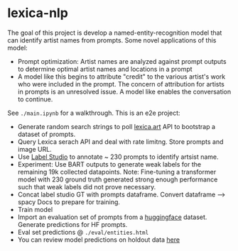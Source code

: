 # lexica-nlp
The goal of this project is develop a named-entity-recognition model that can identify artist names from prompts.
Some novel applications of this model:
* Prompt optimization: Artist names are analyzed against prompt outputs to determine optimal artist names and locations in a prompt
* A model like this begins to attribute "credit" to the various artist's work who were included in the prompt. The concern of attribution for artists in prompts is an unresolved issue. A model like enables the conversation to continue.

See `./main.ipynb` for a walkthrough. This is an e2e project:

* Generate random search strings to poll [lexica.art](https://lexica.art/) API to bootstrap a dataset of prompts.
* Query Lexica serach API and deal with rate limitng. Store prompts and image URL.
* Use [Label Studio](https://labelstud.io/) to annotate ~ 230 prompts to identify artsist name.
* Experiment: Use BART outputs to generate weak labels for the remaining 19k collected datapoints. Note: Fine-tuning a transformer model with 230 ground truth generated strong enough performance such that weak labels did not prove necessary.
* Concat label studio GT with prompts dataframe. Convert dataframe --> spacy Docs to prepare for training.
* Train model
* Import an evaluation set of prompts from a [huggingface](https://huggingface.co/) dataset. Generate predictions for HF prompts.
* Eval set predictions @ `./eval/entities.html`
* You can review model predictions on holdout data [here](https://htmlpreview.github.io/?https://github.com/mamoesta/lexica-nlp/blob/main/eval/entities.html)
